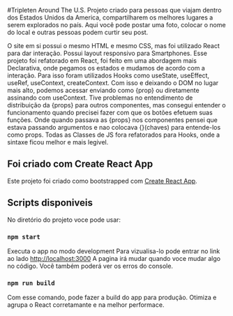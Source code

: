 #Tripleten Around The U.S.
Projeto criado para pessoas que viajam dentro dos Estados Unidos da America, compartilharem os melhores lugares a serem explorados no país. Aqui você pode postar uma foto, colocar o nome do local e outras pessoas podem curtir seu post. 


O site em si possui o mesmo HTML e mesmo CSS, mas foi utilizado React para dar interação. Possui layout responsivo para Smartphones.
Esse projeto foi refatorado em React, foi feito em uma abordagem mais Declarativa, onde pegamos os estados e mudamos de acordo com a interação. Para isso foram utilizados Hooks como useState, useEffect, useRef, useContext, createContext.
Com isso e deixando o DOM no lugar mais alto, podemos acessar enviando como {prop} ou diretamente assinando com useContext. Tive problemas no entendimento de distribuição da {props} para outros componentes, mas consegui entender o funcionamento quando precisei fazer com que os botões efetuem suas funções. Onde quando passava as {props} nos componentes pensei que estava passando argumentos e nao colocava {}(chaves) para entende-los como props. Todas as Classes de JS fora refatorados para Hooks, onde a sintaxe ficou melhor e mais legivel.


## Foi criado com Create React App

Este projeto foi criado como bootstrapped com [Create React App](https://github.com/facebook/create-react-app).

## Scripts disponiveis

No diretório do projeto voce pode usar:

### `npm start`
Executa o app no modo development
Para vizualisa-lo pode entrar no link ao lado [http://localhost:3000](http://localhost:3000)
A pagina irá mudar quando voce mudar algo no código.
Você também poderá ver os erros do console.


### `npm run build`

Com esse comando, pode fazer a build do app para produção.
Otimiza e agrupa o React corretamante e na melhor performace.


